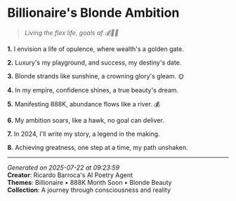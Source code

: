 # Billionaire's Blonde Ambition

> *Living the flex life, goals af 💰💅🏼*

**1.** I envision a life of opulence, where wealth's a golden gate.


**2.** Luxury's my playground, and success, my destiny's date.


**3.** Blonde strands like sunshine, a crowning glory's gleam. 🌞


**4.** In my empire, confidence shines, a true beauty's dream.


**5.** Manifesting 888K, abundance flows like a river. 💰


**6.** My ambition soars, like a hawk, no goal can deliver.


**7.** In 2024, I'll write my story, a legend in the making.


**8.** Achieving greatness, one step at a time, my path unshaken.



---

*Generated on 2025-07-22 at 09:23:59*  
**Creator**: Ricardo Barroca's AI Poetry Agent  
**Themes**: Billionaire • 888K Month Soon • Blonde Beauty  
**Collection**: A journey through consciousness and reality